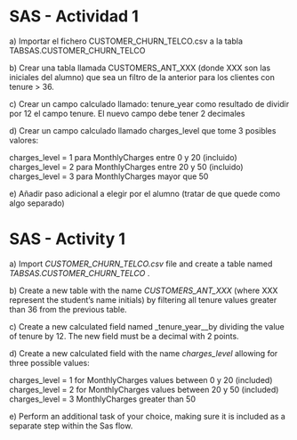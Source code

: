 # SAS - Actividad 1

a) Importar el fichero CUSTOMER_CHURN_TELCO.csv a la tabla TABSAS.CUSTOMER_CHURN_TELCO

 
b) Crear una tabla llamada CUSTOMERS_ANT_XXX (donde XXX son las iniciales del alumno) que sea un filtro de la anterior para los clientes con tenure > 36.


c) Crear un campo calculado llamado: tenure_year como resultado de dividir por 12 el campo tenure. El nuevo campo debe tener 2 decimales


d) Crear un campo calculado llamado charges_level que tome 3 posibles valores:


charges_level = 1 para MonthlyCharges entre 0 y 20 (incluido)  
charges_level = 2 para MonthlyCharges entre 20 y 50 (incluido)  
charges_level = 3 para MonthlyCharges mayor que 50  


e)	Añadir paso adicional a elegir por el alumno (tratar de que quede como algo separado)

# SAS - Activity 1

a)	Import _CUSTOMER_CHURN_TELCO.csv_ file and create a table named _TABSAS.CUSTOMER_CHURN_TELCO_ .

b)	Create a new table with the name _CUSTOMERS_ANT_XXX_ (where XXX represent the student’s name initials) by filtering all tenure values greater than 36 from the previous table.

c)  Create a new calculated field named _tenure_year__by dividing the value of tenure by 12. The new field must be a decimal with 2 points.

d)  Create a new calculated field with the name _charges_level_ allowing for three possible values:


charges_level = 1 for MonthlyCharges values between 0 y 20 (included)  
charges_level = 2 for MonthlyCharges values between 20 y 50 (included)  
charges_level = 3 MonthlyCharges greater than 50  

e) Perform an additional task of your choice, making sure it is included as a separate step within the Sas flow.
